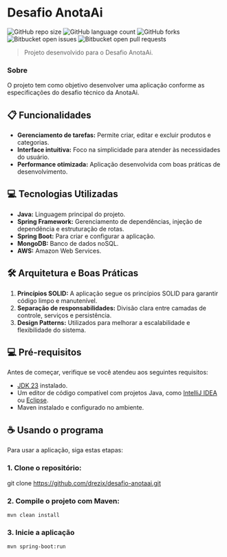 # Desafio AnotaAi

![GitHub repo size](https://img.shields.io/github/repo-size/drezix/desafio-anotaai?style=for-the-badge)
![GitHub language count](https://img.shields.io/github/languages/count/drezix/desafio-anotaai?style=for-the-badge)
![GitHub forks](https://img.shields.io/github/forks/drezix/desafio-anotaai?style=for-the-badge)
![Bitbucket open issues](https://img.shields.io/bitbucket/issues/drezix/desafio-anotaai?style=for-the-badge)
![Bitbucket open pull requests](https://img.shields.io/bitbucket/pr-raw/drezix/desafio-anotaai?style=for-the-badge)

> Projeto desenvolvido para o Desafio AnotaAi.

### Sobre

O projeto tem como objetivo desenvolver uma aplicação conforme as especificações do desafio técnico da AnotaAi.

## 📋 Funcionalidades

- **Gerenciamento de tarefas:** Permite criar, editar e excluir produtos e categorias.
- **Interface intuitiva:** Foco na simplicidade para atender às necessidades do usuário.
- **Performance otimizada:** Aplicação desenvolvida com boas práticas de desenvolvimento.

## 💻 Tecnologias Utilizadas

- **Java:** Linguagem principal do projeto.
- **Spring Framework:** Gerenciamento de dependências, injeção de dependência e estruturação de rotas.
- **Spring Boot:** Para criar e configurar a aplicação.
- **MongoDB:** Banco de dados noSQL.
- **AWS:** Amazon Web Services.
## 🛠️ Arquitetura e Boas Práticas

1. **Princípios SOLID:** A aplicação segue os princípios SOLID para garantir código limpo e manutenível.
2. **Separação de responsabilidades:** Divisão clara entre camadas de controle, serviços e persistência.
3. **Design Patterns:** Utilizados para melhorar a escalabilidade e flexibilidade do sistema.

## 💻 Pré-requisitos

Antes de começar, verifique se você atendeu aos seguintes requisitos:

- [JDK 23](https://www.oracle.com/java/technologies/javase/jdk23-archive-downloads.html) instalado.
- Um editor de código compatível com projetos Java, como [IntelliJ IDEA](https://www.jetbrains.com/idea/) ou [Eclipse](https://www.eclipse.org/downloads/).
- Maven instalado e configurado no ambiente.

## ☕ Usando o programa

Para usar a aplicação, siga estas etapas:

### 1. Clone o repositório:

git clone https://github.com/drezix/desafio-anotaai.git

### 2. Compile o projeto com Maven: 
```
mvn clean install
```
### 3. Inicie a aplicação
```
mvn spring-boot:run
```
